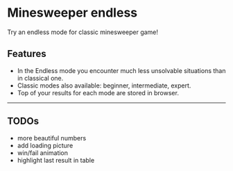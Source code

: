 # Minesweeper endless

Try an endless mode for classic minesweeper game!

## Features

* In the Endless mode you encounter much less unsolvable situations than in classical one.
* Classic modes also available: beginner, intermediate, expert.
* Top of your results for each mode are stored in browser.

---

## TODOs

* more beautiful numbers
* add loading picture
* win/fail animation
* highlight last result in table